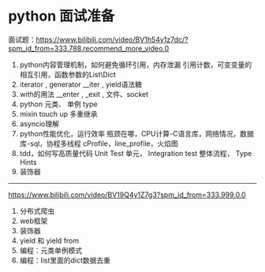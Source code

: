 # python 面试准备



面试题：https://www.bilibili.com/video/BV1h54y1z7dc/?spm_id_from=333.788.recommend_more_video.0

1. python内容管理机制，如何避免循环引用，内存泄漏
   引用计数，可变变量的相互引用，函数参数的List\Dict
2. iterator , generator
   __iter ,    yield语法糖
3. with的用法
   __enter , _exit , 文件、socket
4. python 元类、 单例
   type
5. mixin
   touch up 多重继承
6. asyncio理解
7. python性能优化，运行效率
   瓶颈在哪，CPU计算-C语言库，网络情况，数据库-sql，协程多线程
   cProfile，line_profile，火焰图
8. tdd，如何写高质量代码
   Unit Test 单元， Integration test 整体流程， Type Hints
9. 装饰器

---

https://www.bilibili.com/video/BV19Q4y1Z7g3?spm_id_from=333.999.0.0

1. 分布式爬虫
2. web框架
3. 装饰器
4. yield 和 yield from
5. 编程：元类单例模式
6. 编程：list里面的dict数据去重